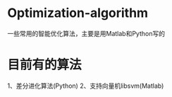 # Optimization-algorithm
一些常用的智能优化算法，主要是用Matlab和Python写的

# 目前有的算法
1、差分进化算法(Python)
2、支持向量机libsvm(Matlab)
